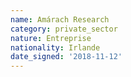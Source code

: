 ```yaml
---
name: Amárach Research 
category: private_sector
nature: Entreprise
nationality: Irlande
date_signed: '2018-11-12'
---
```

    